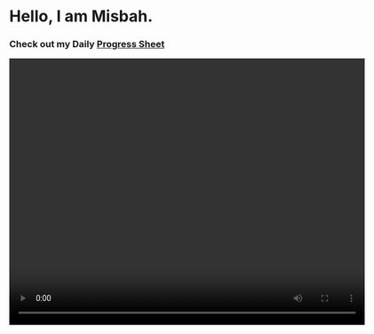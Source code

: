 # Hello, I am Misbah.

### Check out my Daily  [Progress Sheet](https://github.com/wsamio/Progress-Sheet)

<video width="640" height="480" controls>
  <source src="https://youtu.be/jPhJbKBuNnA" type="video/mp4">
  Your browser does not support the video tag.
</video>
